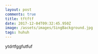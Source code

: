 ```yaml
---
layout: post
comments: true
title: tftftf
date: 2017-12-04T09:32:45.950Z
image: /assets/images/SingBackground.jpg
tags: huhuh
---
```

ytdrtfggfutfuf
